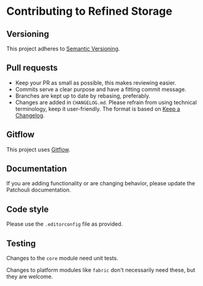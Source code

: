 # Contributing to Refined Storage

## Versioning

This project adheres to [Semantic Versioning](https://semver.org/spec/v2.0.0.html).

## Pull requests

- Keep your PR as small as possible, this makes reviewing easier.
- Commits serve a clear purpose and have a fitting commit message.
- Branches are kept up to date by rebasing, preferably.
- Changes are added in `CHANGELOG.md`. Please refrain from using technical terminology, keep it user-friendly. The
  format is based on [Keep a Changelog](https://keepachangelog.com/en/1.0.0/).

## Gitflow

This project uses [Gitflow](https://www.atlassian.com/git/tutorials/comparing-workflows/gitflow-workflow).

## Documentation

If you are adding functionality or are changing behavior, please update the Patchouli documentation.

## Code style

Please use the `.editorconfig` file as provided.

## Testing

Changes to the `core` module need unit tests.

Changes to platform modules like `fabric` don't necessarily need these, but they are welcome.

